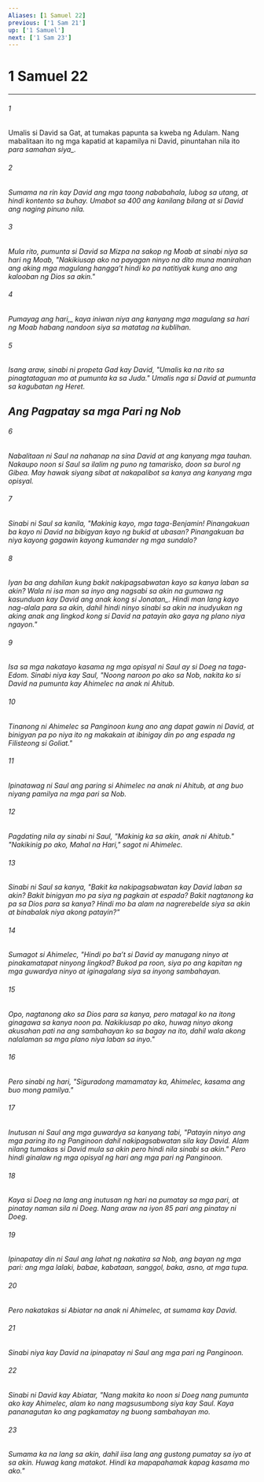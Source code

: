 ```yaml
---
Aliases: [1 Samuel 22]
previous: ['1 Sam 21']
up: ['1 Samuel']
next: ['1 Sam 23']
---
```

# 1 Samuel 22

***






















###### 1 










Umalis si David sa Gat, at tumakas papunta sa kweba ng Adulam. Nang mabalitaan ito ng mga kapatid at kapamilya ni David, pinuntahan nila ito <i class="trans-change">para samahan siya_. 





















###### 2 










Sumama na rin kay David ang mga taong nababahala, lubog sa utang, at hindi kontento sa buhay. Umabot sa 400 ang kanilang bilang at si David ang naging pinuno nila. 





















###### 3 










Mula rito, pumunta si David sa Mizpa na sakop ng Moab at sinabi niya sa hari ng Moab, "Nakikiusap ako na payagan ninyo na dito muna manirahan ang aking mga magulang hanggaʼt hindi ko pa natitiyak kung ano ang kalooban ng Dios sa akin." 





















###### 4 










<i class="trans-change">Pumayag ang hari,_ kaya iniwan niya ang kanyang mga magulang sa hari ng Moab habang nandoon siya sa matatag na kublihan. 





















###### 5 










Isang araw, sinabi ni propeta Gad kay David, "Umalis ka na rito sa pinagtataguan mo at pumunta ka sa Juda." Umalis nga si David at pumunta sa kagubatan ng Heret.

## Ang Pagpatay sa mga Pari ng Nob 





















###### 6 










Nabalitaan ni Saul na nahanap na sina David at ang kanyang mga tauhan. Nakaupo noon si Saul sa ilalim ng puno ng tamarisko, doon sa burol ng Gibea. May hawak siyang sibat at nakapalibot sa kanya ang kanyang mga opisyal. 





















###### 7 










Sinabi ni Saul sa kanila, "Makinig kayo, mga taga-Benjamin! Pinangakuan ba kayo ni David na bibigyan kayo ng bukid at ubasan? Pinangakuan ba niya kayong gagawin kayong kumander ng mga sundalo? 





















###### 8 










Iyan ba ang dahilan kung bakit nakipagsabwatan kayo sa kanya laban sa akin? Wala ni isa man sa inyo ang nagsabi sa akin na gumawa ng kasunduan kay David ang anak kong <i class="trans-change">si Jonatan_. Hindi man lang kayo nag-alala para sa akin, dahil hindi ninyo sinabi sa akin na inudyukan ng aking anak ang lingkod kong si David na patayin ako gaya ng plano niya ngayon." 





















###### 9 










Isa sa mga nakatayo kasama ng mga opisyal ni Saul ay si Doeg na taga-Edom. Sinabi niya kay Saul, "Noong naroon po ako sa Nob, nakita ko si David na pumunta kay Ahimelec na anak ni Ahitub. 





















###### 10 










Tinanong ni Ahimelec sa Panginoon kung ano ang dapat gawin ni David, at binigyan pa po niya ito ng makakain at ibinigay din po ang espada ng Filisteong si Goliat." 





















###### 11 










Ipinatawag ni Saul ang paring si Ahimelec na anak ni Ahitub, at ang buo niyang pamilya na mga pari sa Nob. 





















###### 12 










Pagdating nila ay sinabi ni Saul, "Makinig ka sa akin, anak ni Ahitub." "Nakikinig po ako, Mahal na Hari," sagot ni Ahimelec. 





















###### 13 










Sinabi ni Saul sa kanya, "Bakit ka nakipagsabwatan kay David laban sa akin? Bakit binigyan mo pa siya ng pagkain at espada? Bakit nagtanong ka pa sa Dios para sa kanya? Hindi mo ba alam na nagrerebelde siya sa akin at binabalak niya akong patayin?" 





















###### 14 










Sumagot si Ahimelec, "Hindi po baʼt si David ay manugang ninyo at pinakamatapat ninyong lingkod? Bukod pa roon, siya po ang kapitan ng mga guwardya ninyo at iginagalang siya sa inyong sambahayan. 





















###### 15 










Opo, nagtanong ako sa Dios para sa kanya, pero matagal ko na itong ginagawa sa kanya noon pa. Nakikiusap po ako, huwag ninyo akong akusahan pati na ang sambahayan ko sa bagay na ito, dahil wala akong nalalaman sa mga plano niya laban sa inyo." 





















###### 16 










Pero sinabi ng hari, "Siguradong mamamatay ka, Ahimelec, kasama ang buo mong pamilya." 





















###### 17 










Inutusan ni Saul ang mga guwardya sa kanyang tabi, "Patayin ninyo ang mga paring ito ng Panginoon dahil nakipagsabwatan sila kay David. Alam nilang tumakas si David mula sa akin pero hindi nila sinabi sa akin." Pero hindi ginalaw ng mga opisyal ng hari ang mga pari ng Panginoon. 





















###### 18 










Kaya si Doeg na lang ang inutusan ng hari na pumatay sa mga pari, at pinatay naman sila ni Doeg. Nang araw na iyon 85 pari ang pinatay ni Doeg. 





















###### 19 










Ipinapatay din ni Saul ang lahat ng nakatira sa Nob, ang bayan ng mga pari: ang mga lalaki, babae, kabataan, sanggol, baka, asno, at mga tupa. 





















###### 20 










Pero nakatakas si Abiatar na anak ni Ahimelec, at sumama kay David. 





















###### 21 










Sinabi niya kay David na ipinapatay ni Saul ang mga pari ng Panginoon. 





















###### 22 










Sinabi ni David kay Abiatar, "Nang makita ko noon si Doeg nang pumunta ako kay Ahimelec, alam ko nang magsusumbong siya kay Saul. Kaya pananagutan ko ang pagkamatay ng buong sambahayan mo. 





















###### 23 










Sumama ka na lang sa akin, dahil iisa lang ang gustong pumatay sa iyo at sa akin. Huwag kang matakot. Hindi ka mapapahamak kapag kasama mo ako."
